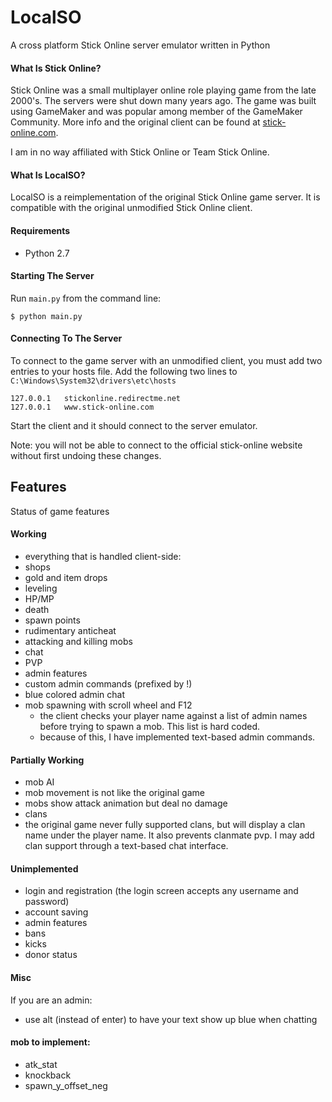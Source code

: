 # LocalSO
A cross platform Stick Online server emulator written in Python

#### What Is Stick Online?
Stick Online was a small multiplayer online role playing game from the late 2000's. The servers were shut down many years ago. The game was built using GameMaker and was popular among member of the GameMaker Community. More info and the original client can be found at [stick-online.com](http://stick-online.com).

I am in no way affiliated with Stick Online or Team Stick Online.

#### What Is LocalSO?
LocalSO is a reimplementation of the original Stick Online game server. It is compatible with the original unmodified Stick Online client.

#### Requirements
 - Python 2.7

#### Starting The Server
Run `main.py` from the command line:
```
$ python main.py
```

#### Connecting To The Server
To connect to the game server with an unmodified client, you must add two entries to your hosts file. Add the following two lines to `C:\Windows\System32\drivers\etc\hosts`
```
127.0.0.1	stickonline.redirectme.net
127.0.0.1	www.stick-online.com
```
Start the client and it should connect to the server emulator.

Note: you will not be able to connect to the official stick-online website without first undoing these changes.


## Features
Status of game features
#### Working
 - everything that is handled client-side:
  - shops
  - gold and item drops
  - leveling
  - HP/MP
  - death
  - spawn points
  - rudimentary anticheat
 - attacking and killing mobs
 - chat
 - PVP
 - admin features
  - custom admin commands (prefixed by !)
  - blue colored admin chat
  - mob spawning with scroll wheel and F12
    - the client checks your player name against a list of admin names before trying to spawn a mob. This list is hard coded.
    - because of this, I have implemented text-based admin commands.


#### Partially Working
 - mob AI
  - mob movement is not like the original game
  - mobs show attack animation but deal no damage
 - clans
  - the original game never fully supported clans, but will display a clan name under the player name. It also prevents clanmate pvp. I may add clan support through a text-based chat interface.

#### Unimplemented
 - login and registration (the login screen accepts any username and password)
 - account saving
 - admin features
  - bans
  - kicks
  - donor status

#### Misc
If you are an admin:
 - use alt (instead of enter) to have your text show up blue when chatting

#### mob to implement:
 - atk_stat
 - knockback
 - spawn_y_offset_neg
